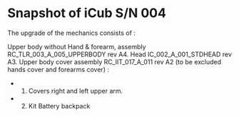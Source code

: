 # Snapshot of iCub S/N 004 
The upgrade of the mechanics consists of :

Upper body without Hand & forearm, assembly RC_TLR_003_A_005_UPPERBODY rev A4.
Head IC_002_A_001_STDHEAD rev A3.
Upper body cover assembly RC_IIT_017_A_011 rev A2 (to be excluded hands cover and forearms cover) :
- 1. Covers right and left upper arm.
- 2. Kit Battery backpack

